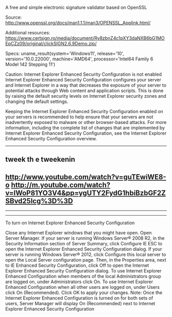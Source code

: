 A free and simple electronic signature validator based on OpenSSL 



Source: http://www.openssl.org/docs/man1.1.1/man3/OPENSSL_Applink.html/


Additional resources:  https://www.certsign.ro/media/document/Ry8zbnZ4c1pXY3daNXB6bG1MOEpCZz09/original/clickSIGN2.6.9Demo.zip/


Specs:  uname_result(system='Windows11',  release='10',  version='10.0.22000',  machine='AMD64',  processor='Intel64 Family 6 Model 142 Stepping 11')



  Caution: Internet Explorer Enhanced Security Configuration is not enabled
Internet Explorer Enhanced Security Configuration configures your server and Internet Explorer in a way that decreases the exposure of your server to potential attacks through Web content and application scripts. This is done by raising the default security levels on Internet Explorer security zones and changing the default settings.

Keeping the Internet Explorer Enhanced Security Configuration enabled on your servers is recommended to help ensure that your servers are not inadvertently exposed to malware or other browser-based attacks. For more information, including the complete list of changes that are implemented by Internet Explorer Enhanced Security Configuration, see the Internet Explorer Enhanced Security Configuration overview. 

---------------------------------------
tweek th e tweekenin
-----------------------------------------
http://www.youtube.com/watch?v=guTEwiWE8-o
http://m.youtube.com/watch?v=IWoP81YO3V4&pp=ygUTY2FydG1hbiBzbGF2ZSBvd25lcg%3D%3D
--------------------------------------------------------------------------------
--------------------------------------------------------------------------------
--------------------------------------------------------------------------------

To turn on Internet Explorer Enhanced Security Configuration

Close any Internet Explorer windows that you might have open. 
Open Server Manager. 
If your server is running Windows Server® 2008 R2, in the Security Information section of Server Summary, click Configure IE ESC to open the Internet Explorer Enhanced Security Configuration dialog. 
If your server is running Windows Server® 2012, click Configure this local server to open the Local Server configuration page. Then, in the Properties area, next to IE Enhanced Security Configuration, click Off to open the Internet Explorer Enhanced Security Configuration dialog.
To use Internet Explorer Enhanced Configuration when members of the local Administrators group are logged on, under Administrators click On. 
To use Internet Explorer Enhanced Configuration when all other users are logged on, under Users click On (Recommended). 
Click OK to apply your changes. 
Note: Once the Internet Explorer Enhanced Configuration is turned on for both sets of users, Server Manager will display On (Recommended) next to Internet Explorer Enhanced Security Configuration
 


